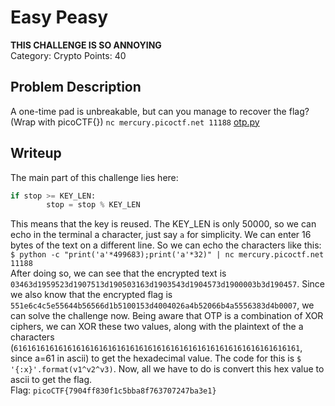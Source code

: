 # Easy Peasy
**THIS CHALLENGE IS SO ANNOYING**
<br>Category: Crypto
Points: 40
## Problem Description
A one-time pad is unbreakable, but can you manage to recover the flag? (Wrap with picoCTF{}) `nc mercury.picoctf.net 11188`  [otp.py](https://mercury.picoctf.net/static/3cdfde8de474ba94b23aba4a2dfc7eeb/otp.py)
## Writeup
The main part of this challenge lies here:
```python
if stop >= KEY_LEN:
		stop = stop % KEY_LEN
```
This means that the key is reused. The KEY_LEN is only 50000, so we can echo in the terminal a character, just say `a` for simplicity.  We can enter 16 bytes of the text on a different line. So we can echo the characters like this:
`$ python -c "print('a'*499683);print('a'*32)" | nc mercury.picoctf.net 11188`<br>After doing so, we can see that the encrypted text is `03463d1959523d1907513d190503163d1903543d1904573d1900003b3d190457`. Since we also know that the encrypted flag is `551e6c4c5e55644b56566d1b5100153d4004026a4b52066b4a5556383d4b0007`, we can solve the challenge now. Being aware that OTP is a combination of XOR ciphers, we can XOR these two values, along with the plaintext of the a characters (`6161616161616161616161616161616161616161616161616161616161616161`, since a=61 in ascii) to get the hexadecimal value. The code for this is `$ '{:x}'.format(v1^v2^v3)`. Now, all we have to do is convert this hex value to ascii to get the flag.<br>
Flag: `picoCTF{7904ff830f1c5bba8f763707247ba3e1}`

